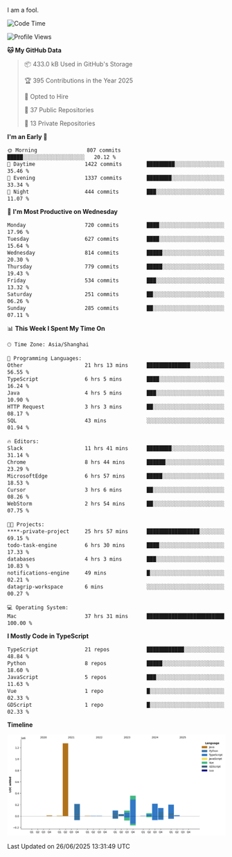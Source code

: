 I am a fool.

<!--START_SECTION:waka-->
![Code Time](http://img.shields.io/badge/Code%20Time-3%2C226%20hrs%204%20mins-blue)

![Profile Views](http://img.shields.io/badge/Profile%20Views-0-blue)

**🐱 My GitHub Data** 

> 📦 433.0 kB Used in GitHub's Storage 
 > 
> 🏆 395 Contributions in the Year 2025
 > 
> 💼 Opted to Hire
 > 
> 📜 37 Public Repositories 
 > 
> 🔑 13 Private Repositories 
 > 
**I'm an Early 🐤** 

```text
🌞 Morning                807 commits         █████░░░░░░░░░░░░░░░░░░░░   20.12 % 
🌆 Daytime                1422 commits        █████████░░░░░░░░░░░░░░░░   35.46 % 
🌃 Evening                1337 commits        ████████░░░░░░░░░░░░░░░░░   33.34 % 
🌙 Night                  444 commits         ███░░░░░░░░░░░░░░░░░░░░░░   11.07 % 
```
📅 **I'm Most Productive on Wednesday** 

```text
Monday                   720 commits         ████░░░░░░░░░░░░░░░░░░░░░   17.96 % 
Tuesday                  627 commits         ████░░░░░░░░░░░░░░░░░░░░░   15.64 % 
Wednesday                814 commits         █████░░░░░░░░░░░░░░░░░░░░   20.30 % 
Thursday                 779 commits         █████░░░░░░░░░░░░░░░░░░░░   19.43 % 
Friday                   534 commits         ███░░░░░░░░░░░░░░░░░░░░░░   13.32 % 
Saturday                 251 commits         ██░░░░░░░░░░░░░░░░░░░░░░░   06.26 % 
Sunday                   285 commits         ██░░░░░░░░░░░░░░░░░░░░░░░   07.11 % 
```


📊 **This Week I Spent My Time On** 

```text
🕑︎ Time Zone: Asia/Shanghai

💬 Programming Languages: 
Other                    21 hrs 13 mins      ██████████████░░░░░░░░░░░   56.55 % 
TypeScript               6 hrs 5 mins        ████░░░░░░░░░░░░░░░░░░░░░   16.24 % 
Java                     4 hrs 5 mins        ███░░░░░░░░░░░░░░░░░░░░░░   10.90 % 
HTTP Request             3 hrs 3 mins        ██░░░░░░░░░░░░░░░░░░░░░░░   08.17 % 
SQL                      43 mins             ░░░░░░░░░░░░░░░░░░░░░░░░░   01.94 % 

🔥 Editors: 
Slack                    11 hrs 41 mins      ████████░░░░░░░░░░░░░░░░░   31.14 % 
Chrome                   8 hrs 44 mins       ██████░░░░░░░░░░░░░░░░░░░   23.29 % 
MicrosoftEdge            6 hrs 57 mins       █████░░░░░░░░░░░░░░░░░░░░   18.53 % 
Cursor                   3 hrs 6 mins        ██░░░░░░░░░░░░░░░░░░░░░░░   08.26 % 
WebStorm                 2 hrs 54 mins       ██░░░░░░░░░░░░░░░░░░░░░░░   07.75 % 

🐱‍💻 Projects: 
****-private-project     25 hrs 57 mins      █████████████████░░░░░░░░   69.15 % 
todo-task-engine         6 hrs 30 mins       ████░░░░░░░░░░░░░░░░░░░░░   17.33 % 
databases                4 hrs 3 mins        ███░░░░░░░░░░░░░░░░░░░░░░   10.83 % 
notifications-engine     49 mins             █░░░░░░░░░░░░░░░░░░░░░░░░   02.21 % 
datagrip-workspace       6 mins              ░░░░░░░░░░░░░░░░░░░░░░░░░   00.27 % 

💻 Operating System: 
Mac                      37 hrs 31 mins      █████████████████████████   100.00 % 
```

**I Mostly Code in TypeScript** 

```text
TypeScript               21 repos            ████████████░░░░░░░░░░░░░   48.84 % 
Python                   8 repos             █████░░░░░░░░░░░░░░░░░░░░   18.60 % 
JavaScript               5 repos             ███░░░░░░░░░░░░░░░░░░░░░░   11.63 % 
Vue                      1 repo              █░░░░░░░░░░░░░░░░░░░░░░░░   02.33 % 
GDScript                 1 repo              █░░░░░░░░░░░░░░░░░░░░░░░░   02.33 % 
```



**Timeline**

![Lines of Code chart](https://raw.githubusercontent.com/VeejaLiu/VeejaLiu/master/assets/bar_graph.png)


 Last Updated on 26/06/2025 13:31:49 UTC
<!--END_SECTION:waka-->
